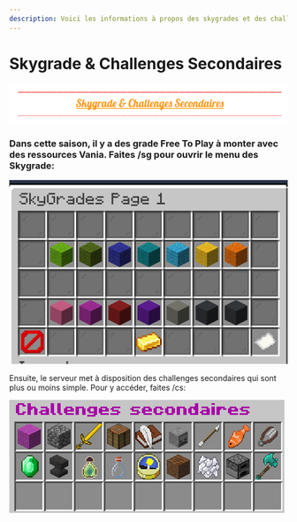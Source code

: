 ```yaml
---
description: Voici les informations à propos des skygrades et des challenges secondaires
---
```


# Skygrade & Challenges Secondaires

![](../.gitbook/assets/capture-decran-2021-04-14-151158.png)

### Dans cette saison, il y a des grade Free To Play à monter avec des ressources Vania. Faites /sg pour ouvrir le menu des Skygrade:

![](../.gitbook/assets/unknown.png)

Ensuite, le serveur met à disposition des challenges secondaires qui sont plus ou moins simple. Pour y accéder, faites /cs:

![](../.gitbook/assets/capture-decran-2021-04-14-152534.png)



